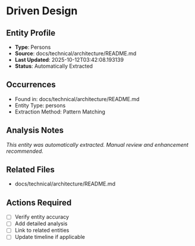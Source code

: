 # Driven Design

## Entity Profile
- **Type**: Persons
- **Source**: docs/technical/architecture/README.md
- **Last Updated**: 2025-10-12T03:42:08.193139
- **Status**: Automatically Extracted

## Occurrences
- Found in: docs/technical/architecture/README.md
- Entity Type: persons
- Extraction Method: Pattern Matching

## Analysis Notes
*This entity was automatically extracted. Manual review and enhancement recommended.*

## Related Files
- docs/technical/architecture/README.md

## Actions Required
- [ ] Verify entity accuracy
- [ ] Add detailed analysis
- [ ] Link to related entities
- [ ] Update timeline if applicable
